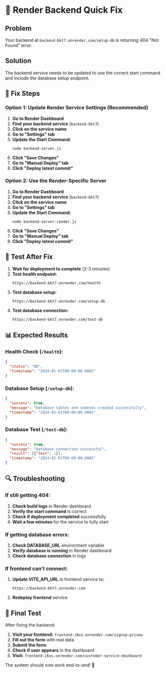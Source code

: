 # 🚨 Render Backend Quick Fix

## Problem
Your backend at `backend-bkt7.onrender.com/setup-db` is returning 404 "Not Found" error.

## Solution
The backend service needs to be updated to use the correct start command and include the database setup endpoint.

## 🔧 Fix Steps

### Option 1: Update Render Service Settings (Recommended)

1. **Go to Render Dashboard**
2. **Find your backend service** (`backend-bkt7`)
3. **Click on the service name**
4. **Go to "Settings" tab**
5. **Update the Start Command:**
   ```
   node backend-server.js
   ```
6. **Click "Save Changes"**
7. **Go to "Manual Deploy" tab**
8. **Click "Deploy latest commit"**

### Option 2: Use the Render-Specific Server

1. **Go to Render Dashboard**
2. **Find your backend service** (`backend-bkt7`)
3. **Click on the service name**
4. **Go to "Settings" tab**
5. **Update the Start Command:**
   ```
   node backend-server-render.js
   ```
6. **Click "Save Changes"**
7. **Go to "Manual Deploy" tab**
8. **Click "Deploy latest commit"**

## 🧪 Test After Fix

1. **Wait for deployment to complete** (2-3 minutes)
2. **Test health endpoint:**
   ```
   https://backend-bkt7.onrender.com/health
   ```
3. **Test database setup:**
   ```
   https://backend-bkt7.onrender.com/setup-db
   ```
4. **Test database connection:**
   ```
   https://backend-bkt7.onrender.com/test-db
   ```

## 📊 Expected Results

### Health Check (`/health`):
```json
{
  "status": "OK",
  "timestamp": "2024-01-01T00:00:00.000Z"
}
```

### Database Setup (`/setup-db`):
```json
{
  "success": true,
  "message": "Database tables and indexes created successfully",
  "timestamp": "2024-01-01T00:00:00.000Z"
}
```

### Database Test (`/test-db`):
```json
{
  "success": true,
  "message": "Database connection successful",
  "result": [{"test": 1}],
  "timestamp": "2024-01-01T00:00:00.000Z"
}
```

## 🔍 Troubleshooting

### If still getting 404:
1. **Check build logs** in Render dashboard
2. **Verify the start command** is correct
3. **Check if deployment completed** successfully
4. **Wait a few minutes** for the service to fully start

### If getting database errors:
1. **Check DATABASE_URL** environment variable
2. **Verify database is running** in Render dashboard
3. **Check database connection** in logs

### If frontend can't connect:
1. **Update VITE_API_URL** in frontend service to:
   ```
   https://backend-bkt7.onrender.com
   ```
2. **Redeploy frontend** service

## 🎯 Final Test

After fixing the backend:

1. **Visit your frontend:** `frontend-i6xs.onrender.com/signup-prisma`
2. **Fill out the form** with real data
3. **Submit the form**
4. **Check if user appears** in the dashboard
5. **Visit:** `frontend-i6xs.onrender.com/customer-service-dashboard`

The system should now work end-to-end! 🎉
